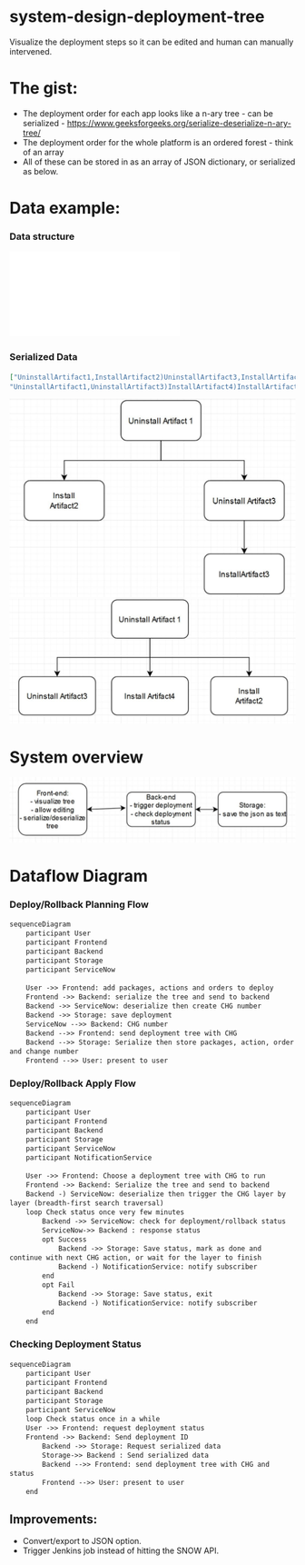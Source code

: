 # system-design-deployment-tree
Visualize the deployment steps so it can be edited and human can manually intervened.

# The gist:
- The deployment order for each app looks like a n-ary tree - can be serialized - https://www.geeksforgeeks.org/serialize-deserialize-n-ary-tree/
- The deployment order for the whole platform is an ordered forest - think of an array
- All of these can be stored in as an array of JSON dictionary, or serialized as below.

# Data example:
### Data structure
![Example Datastructure and logic](datastructures.py)

### Serialized Data
```json
["UninstallArtifact1,InstallArtifact2)UninstallArtifact3,InstallArtifact3))",
"UninstallArtifact1,UninstallArtifact3)InstallArtifact4)InstallArtifact2)"]
```
![App2](tree1.JPG)
![App3](tree2.JPG)

# System overview
![System design](system.jpg)

# Dataflow Diagram
### Deploy/Rollback Planning Flow
```mermaid
sequenceDiagram
	participant User
	participant Frontend
	participant Backend
	participant Storage
	participant ServiceNow

	User ->> Frontend: add packages, actions and orders to deploy
	Frontend ->> Backend: serialize the tree and send to backend
	Backend ->> ServiceNow: deserialize then create CHG number
	Backend ->> Storage: save deployment
	ServiceNow -->> Backend: CHG number
	Backend -->> Frontend: send deployment tree with CHG
	Backend -->> Storage: Serialize then store packages, action, order and change number
	Frontend -->> User: present to user
```
### Deploy/Rollback Apply Flow
```mermaid
sequenceDiagram
	participant User
	participant Frontend
	participant Backend
	participant Storage
	participant ServiceNow
	participant NotificationService

	User ->> Frontend: Choose a deployment tree with CHG to run
	Frontend ->> Backend: Serialize the tree and send to backend
	Backend -) ServiceNow: deserialize then trigger the CHG layer by layer (breadth-first search traversal)
	loop Check status once very few minutes
		Backend ->> ServiceNow: check for deployment/rollback status
		ServiceNow->> Backend : response status
		opt Success 
			Backend ->> Storage: Save status, mark as done and continue with next CHG action, or wait for the layer to finish
			Backend -) NotificationService: notify subscriber
		end
		opt Fail
			Backend ->> Storage: Save status, exit
			Backend -) NotificationService: notify subscriber
		end		
	end
```
### Checking Deployment Status
```mermaid
sequenceDiagram
	participant User
	participant Frontend
	participant Backend
	participant Storage
	participant ServiceNow
	loop Check status once in a while
	User ->> Frontend: request deployment status
	Frontend ->> Backend: Send deployment ID
		Backend ->> Storage: Request serialized data
		Storage->> Backend : Send serialized data
		Backend -->> Frontend: send deployment tree with CHG and status
		Frontend -->> User: present to user
	end
```
## Improvements:
- Convert/export to JSON option.
- Trigger Jenkins job instead of hitting the SNOW API.

